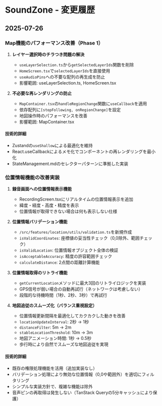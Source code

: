 # SoundZone - 変更履歴

## 2025-07-26

### Map機能のパフォーマンス改善（Phase 1）

1. **レイヤー選択時のチラつき問題の解決**
   - `useLayerSelection.ts`から`getSelectedLayerIds`関数を削除
   - `HomeScreen.tsx`で`selectedLayerIds`を直接使用
   - `useAudioPins`への不要な配列の再生成を防止
   - 影響範囲: useLayerSelection.ts, HomeScreen.tsx

2. **不必要な再レンダリングの防止**
   - `MapContainer.tsx`の`handleRegionChange`関数に`useCallback`を適用
   - 依存配列に`[stopFollowing, onRegionChange]`を設定
   - 地図操作時のパフォーマンスを改善
   - 影響範囲: MapContainer.tsx

#### 技術的詳細
- Zustandの`useShallow`による最適化を維持
- React.useCallbackによるメモ化でコンポーネントの再レンダリングを最小化
- StateManagement.mdのセレクターパターンに準拠した実装

### 位置情報機能の改善実装

1. **録音画面への位置情報表示機能**
   - RecordingScreen.tsxにリアルタイムの位置情報表示を追加
   - 緯度・経度・高度・精度を表示
   - 位置情報が取得できない場合は何も表示しない仕様

2. **位置情報バリデーション機能**
   - `/src/features/location/utils/validation.ts`を新規作成
   - `isValidCoordinates`: 座標値の妥当性チェック（0,0除外、範囲チェック）
   - `isValidLocation`: 位置情報オブジェクト全体の検証
   - `isAcceptableAccuracy`: 精度の許容範囲チェック
   - `calculateDistance`: 2点間の距離計算機能

3. **位置情報取得のリトライ機能**
   - `getCurrentLocation`メソッドに最大3回のリトライロジックを実装
   - GPS信号が弱い場合の自動再試行（ネットワークは考慮しない）
   - 段階的な待機時間（1秒、2秒、3秒）で再試行

4. **地図追従のスムーズ化（バランス重視設定）**
   - 位置情報更新間隔を最適化してカクカクした動きを改善
   - `locationUpdateInterval`: 2秒 → 1秒
   - `distanceFilter`: 5m → 2m
   - `stableLocationThreshold`: 10m → 3m
   - 地図アニメーション時間: 1秒 → 0.5秒
   - 歩行時により自然でスムーズな地図追従を実現

#### 技術的詳細
- 既存の権限処理機能を活用（追加実装なし）
- バリデーション処理により無効な位置情報（0,0や範囲外）を適切にフィルタリング
- シンプルな実装方針で、複雑な機能は除外
- 音声ピンの再取得は発生しない（TanStack Queryの5分キャッシュにより保護）